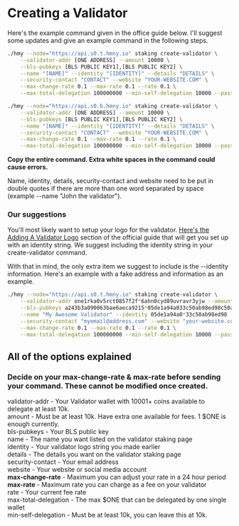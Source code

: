# Creating a Validator

Here's the example command given in the office guide below. I'll suggest some updates and give an example command in the following steps.

```bash
./hmy --node="https://api.s0.t.hmny.io" staking create-validator \
    --validator-addr [ONE ADDRESS] --amount 10000 \
    --bls-pubkeys [BLS PUBLIC KEY1],[BLS PUBLIC KEY2] \
    --name "[NAME]" --identity "[IDENTITY]" --details "DETAILS" \
    --security-contact "CONTACT" --website "YOUR-WEBSITE.COM" \
    --max-change-rate 0.1 --max-rate 0.1 --rate 0.1 \
    --max-total-delegation 100000000 --min-self-delegation 10000 --passphrase
```

```bash
./hmy --node="https://api.s0.b.hmny.io" staking create-validator \
    --validator-addr [ONE ADDRESS] --amount 10000 \
    --bls-pubkeys [BLS PUBLIC KEY1],[BLS PUBLIC KEY2] \
    --name "[NAME]" --identity "[IDENTITY]" --details "DETAILS" \
    --security-contact "CONTACT" --website "YOUR-WEBSITE.COM" \
    --max-change-rate 0.1 --max-rate 0.1 --rate 0.1 \
    --max-total-delegation 100000000 --min-self-delegation 10000 --passphrase
```


**Copy the entire command. Extra white spaces in the command could cause errors.**

Name, identity, details, security-contact and website need to be put in double quotes if there are more than one word separated by space \(example --name "John the validator"\).


### Our suggestions

You'll most likely want to setup your logo for the validator. [Here's the Adding A Validator Logo](https://docs.harmony.one/home/network/validators/managing-a-validator/adding-a-validator-logo) section of the official guide that will get you set up with an identity string. We suggest including the identity string in your create-validator command.

With that in mind, the only extra item we suggest to include is the --identity information. Here's an example with a fake address and information as an example.

```bash
./hmy --node="https://api.s0.t.hmny.io" staking create-validator \
    --validator-addr one1rka0v5rct0857f2f*6ahn0cyd89uvravr3yjw --amount 10000 \
    --bls-pubkeys a243b3a090063bae6aeca9215*05de1a94a033c50ab98ed98c50ab98ed984c9cf23513585e1af0cc4c9cf23513585e1af0cc \
    --name "My Awesome Validator" --identity 05de1a94a0*33c50ab98ed98 --details "All your validator notes that show up on the staking.harmony.one site" \
    --security-contact "myemail@address.com" --website "your-website.com" \
    --max-change-rate 0.1 --max-rate 0.1 --rate 0.1 \
    --max-total-delegation 100000000 --min-self-delegation 10000 --passphrase
```

## All of the options explained
### Decide on your max-change-rate & max-rate before sending your command. These cannot be modified once created.

validator-addr - Your Validator wallet with 10001+ coins available to delegate at least 10k.  
amount - Must be at least 10k. Have extra one available for fees. 1 $ONE is enough currently.  
bls-pubkeys - Your BLS public key  
name - The name you want listed on the validator staking page  
identity - Your validator logo string you made earlier  
details - The details you want on the validator staking page  
security-contact - Your email address  
website - Your website or social media account  
**max-change-rate** - Maximum you can adjust your rate in a 24 hour period  
**max-rate** - Maximum rate you can charge as a fee on your validator  
rate - Your current fee rate  
max-total-delegation - The max $ONE that can be delegated by one single wallet  
min-self-delegation - Must be at least 10k, you can leave this at 10k.
